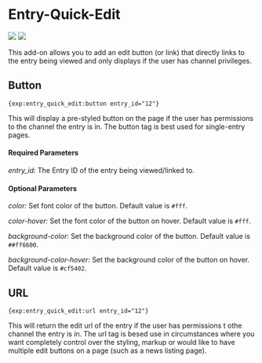 # Entry-Quick-Edit

![](https://img.shields.io/badge/ExpressionEngine-4-3784B0.svg)
![](https://img.shields.io/badge/ExpressionEngine-5-3784B0.svg)

This add-on allows you to add an edit button (or link) that directly links to the entry being viewed and only displays if the user has channel privileges.

## Button
```
{exp:entry_quick_edit:button entry_id="12"}
```
This will display a pre-styled button on the page if the user has permissions to the channel the entry is in. The button tag is best used for single-entry pages.

#### Required Parameters
*entry_id:* The Entry ID of the entry being viewed/linked to.

#### Optional Parameters
*color:* Set font color of the button. Default value is `#fff`.

*color-hover:* Set the font color of the button on hover. Default value is `#fff`.

*background-color:* Set the background color of the button. Default value is `##ff6600`.

*background-color-hover:* Set the background color of the button on hover. Default value is `#cf5402`.

## URL
```
{exp:entry_quick_edit:url entry_id="12"}
```

This will return the edit url of the entry if the user has permissions t othe channel the entry is in. The url tag is besed use in circumstances where you want completely control over the styling, markup or would like to have multiple edit buttons on a page (such as a news listing page).
